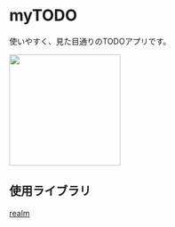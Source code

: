 # myTODO
使いやすく、見た目通りのTODOアプリです。

<img src="https://user-images.githubusercontent.com/50735539/103479134-e09fa680-4e0e-11eb-8c55-0834fc4b7b9b.png" width="200px">

## 使用ライブラリ

[realm](https://realm.io/)
